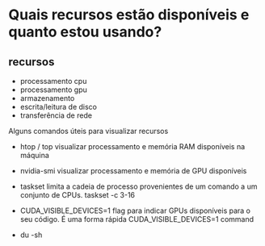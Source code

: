 # Quais recursos estão disponíveis e quanto estou usando?

## recursos
- processamento cpu
- processamento gpu
- armazenamento
- escrita/leitura de disco
- transferência de rede


Alguns comandos úteis para visualizar recursos
- htop / top
    visualizar processamento e memória RAM disponíveis na máquina
- nvidia-smi
    visualizar processamento e memória de GPU disponíveis
- taskset
    limita a cadeia de processo provenientes de um comando a um conjunto de CPUs.
    taskset -c 3-16

- CUDA_VISIBLE_DEVICES=1
    flag para indicar GPUs disponíveis para o seu código. É uma forma rápida 
    CUDA_VISIBLE_DEVICES=1 command

- du -sh
